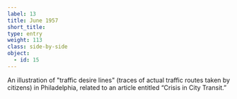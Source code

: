 ```yaml
---
label: 13
title: June 1957
short_title:
type: entry
weight: 113
class: side-by-side
object:
  - id: 15
---
```


An illustration of "traffic desire lines" (traces of actual traffic routes taken by citizens) in Philadelphia, related to an article entitled “Crisis in City Transit.”
